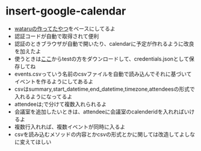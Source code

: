 # insert-google-calendar

 - [wataruの作ってたやつ](https://github.com/flat35hd99/play-oauth)をベースにしてるよ
  - 認証コードが自動で取得されて便利
 - 認証のときブラウザが自動で開いたり、calendarに予定が作れるように改良を加えたよ
 - 使うときは[ここ](https://console.cloud.google.com/apis/credentials)からtestの方をダウンロードして、credentials.jsonとして保存してね
 - events.csvっていう名前のcsvファイルを自動で読み込んでそれに基づいてイベントを作るようにしてあるよ
 - csvはsummary,start_datetime,end_datetime,timezone,attendeesの形式で入れるようになってるよ
  - attendeeは;で分けて複数入れられるよ
  - 会議室を追加したいときは、attendeeに会議室のcalenderidを入れればいけるよ
  - 複数行入れれば、複数イベントが同時に入るよ
 - csvを読み込むメソッドの内容とかcsvの形式とかに関しては改造してよしなに変えてほしい